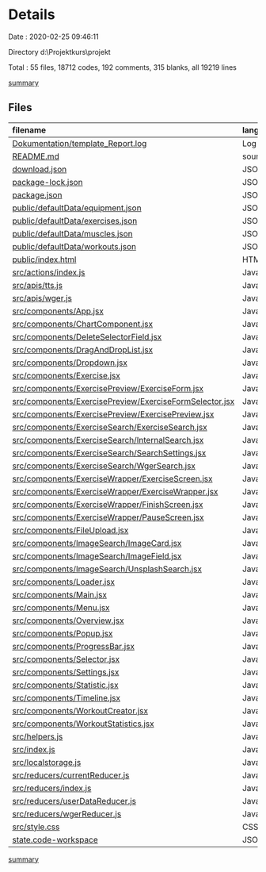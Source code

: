 # Details

Date : 2020-02-25 09:46:11

Directory d:\Projektkurs\projekt

Total : 55 files,  18712 codes, 192 comments, 315 blanks, all 19219 lines

[summary](results.md)

## Files
| filename | language | code | comment | blank | total |
| :--- | :--- | ---: | ---: | ---: | ---: |
| [Dokumentation/template_Report.log](/Dokumentation/template_Report.log) | Log | 155 | 0 | 13 | 168 |
| [README.md](/README.md) | source.markdown.math | 37 | 0 | 32 | 69 |
| [download.json](/download.json) | JSON | 39 | 0 | 1 | 40 |
| [package-lock.json](/package-lock.json) | JSON | 14,669 | 0 | 1 | 14,670 |
| [package.json](/package.json) | JSON | 58 | 0 | 1 | 59 |
| [public/defaultData/equipment.json](/public/defaultData/equipment.json) | JSON | 1 | 0 | 1 | 2 |
| [public/defaultData/exercises.json](/public/defaultData/exercises.json) | JSON | 16 | 0 | 1 | 17 |
| [public/defaultData/muscles.json](/public/defaultData/muscles.json) | JSON | 1 | 0 | 1 | 2 |
| [public/defaultData/workouts.json](/public/defaultData/workouts.json) | JSON | 12 | 0 | 1 | 13 |
| [public/index.html](/public/index.html) | HTML | 29 | 23 | 2 | 54 |
| [src/actions/index.js](/src/actions/index.js) | JavaScript | 126 | 14 | 29 | 169 |
| [src/apis/tts.js](/src/apis/tts.js) | JavaScript | 9 | 0 | 2 | 11 |
| [src/apis/wger.js](/src/apis/wger.js) | JavaScript | 2 | 0 | 2 | 4 |
| [src/components/App.jsx](/src/components/App.jsx) | JavaScript React | 51 | 1 | 3 | 55 |
| [src/components/ChartComponent.jsx](/src/components/ChartComponent.jsx) | JavaScript React | 21 | 3 | 2 | 26 |
| [src/components/DeleteSelectorField.jsx](/src/components/DeleteSelectorField.jsx) | JavaScript React | 39 | 0 | 2 | 41 |
| [src/components/DragAndDropList.jsx](/src/components/DragAndDropList.jsx) | JavaScript React | 50 | 7 | 6 | 63 |
| [src/components/Dropdown.jsx](/src/components/Dropdown.jsx) | JavaScript React | 15 | 0 | 2 | 17 |
| [src/components/Exercise.jsx](/src/components/Exercise.jsx) | JavaScript React | 78 | 8 | 8 | 94 |
| [src/components/ExercisePreview/ExerciseForm.jsx](/src/components/ExercisePreview/ExerciseForm.jsx) | JavaScript React | 226 | 5 | 7 | 238 |
| [src/components/ExercisePreview/ExerciseFormSelector.jsx](/src/components/ExercisePreview/ExerciseFormSelector.jsx) | JavaScript React | 74 | 2 | 3 | 79 |
| [src/components/ExercisePreview/ExercisePreview.jsx](/src/components/ExercisePreview/ExercisePreview.jsx) | JavaScript React | 85 | 8 | 7 | 100 |
| [src/components/ExerciseSearch/ExerciseSearch.jsx](/src/components/ExerciseSearch/ExerciseSearch.jsx) | JavaScript React | 193 | 1 | 3 | 197 |
| [src/components/ExerciseSearch/InternalSearch.jsx](/src/components/ExerciseSearch/InternalSearch.jsx) | JavaScript React | 13 | 0 | 3 | 16 |
| [src/components/ExerciseSearch/SearchSettings.jsx](/src/components/ExerciseSearch/SearchSettings.jsx) | JavaScript React | 83 | 3 | 1 | 87 |
| [src/components/ExerciseSearch/WgerSearch.jsx](/src/components/ExerciseSearch/WgerSearch.jsx) | JavaScript React | 13 | 0 | 3 | 16 |
| [src/components/ExerciseWrapper/ExerciseScreen.jsx](/src/components/ExerciseWrapper/ExerciseScreen.jsx) | JavaScript React | 45 | 0 | 2 | 47 |
| [src/components/ExerciseWrapper/ExerciseWrapper.jsx](/src/components/ExerciseWrapper/ExerciseWrapper.jsx) | JavaScript React | 150 | 13 | 15 | 178 |
| [src/components/ExerciseWrapper/FinishScreen.jsx](/src/components/ExerciseWrapper/FinishScreen.jsx) | JavaScript React | 38 | 1 | 4 | 43 |
| [src/components/ExerciseWrapper/PauseScreen.jsx](/src/components/ExerciseWrapper/PauseScreen.jsx) | JavaScript React | 61 | 0 | 3 | 64 |
| [src/components/FileUpload.jsx](/src/components/FileUpload.jsx) | JavaScript React | 22 | 1 | 2 | 25 |
| [src/components/ImageSearch/ImageCard.jsx](/src/components/ImageSearch/ImageCard.jsx) | JavaScript React | 31 | 2 | 6 | 39 |
| [src/components/ImageSearch/ImageField.jsx](/src/components/ImageSearch/ImageField.jsx) | JavaScript React | 199 | 12 | 11 | 222 |
| [src/components/ImageSearch/UnsplashSearch.jsx](/src/components/ImageSearch/UnsplashSearch.jsx) | JavaScript React | 37 | 2 | 5 | 44 |
| [src/components/Loader.jsx](/src/components/Loader.jsx) | JavaScript React | 12 | 0 | 2 | 14 |
| [src/components/Main.jsx](/src/components/Main.jsx) | JavaScript React | 74 | 4 | 4 | 82 |
| [src/components/Menu.jsx](/src/components/Menu.jsx) | JavaScript React | 158 | 0 | 5 | 163 |
| [src/components/Overview.jsx](/src/components/Overview.jsx) | JavaScript React | 119 | 3 | 7 | 129 |
| [src/components/Popup.jsx](/src/components/Popup.jsx) | JavaScript React | 31 | 0 | 3 | 34 |
| [src/components/ProgressBar.jsx](/src/components/ProgressBar.jsx) | JavaScript React | 19 | 0 | 2 | 21 |
| [src/components/Selector.jsx](/src/components/Selector.jsx) | JavaScript React | 55 | 1 | 3 | 59 |
| [src/components/Settings.jsx](/src/components/Settings.jsx) | JavaScript React | 201 | 1 | 6 | 208 |
| [src/components/Statistic.jsx](/src/components/Statistic.jsx) | JavaScript React | 12 | 0 | 2 | 14 |
| [src/components/Timeline.jsx](/src/components/Timeline.jsx) | JavaScript React | 86 | 7 | 2 | 95 |
| [src/components/WorkoutCreator.jsx](/src/components/WorkoutCreator.jsx) | JavaScript React | 328 | 17 | 11 | 356 |
| [src/components/WorkoutStatistics.jsx](/src/components/WorkoutStatistics.jsx) | JavaScript React | 178 | 11 | 6 | 195 |
| [src/helpers.js](/src/helpers.js) | JavaScript | 86 | 5 | 13 | 104 |
| [src/index.js](/src/index.js) | JavaScript | 11 | 0 | 2 | 13 |
| [src/localstorage.js](/src/localstorage.js) | JavaScript | 18 | 1 | 2 | 21 |
| [src/reducers/currentReducer.js](/src/reducers/currentReducer.js) | JavaScript | 27 | 0 | 2 | 29 |
| [src/reducers/index.js](/src/reducers/index.js) | JavaScript | 15 | 2 | 2 | 19 |
| [src/reducers/userDataReducer.js](/src/reducers/userDataReducer.js) | JavaScript | 312 | 15 | 7 | 334 |
| [src/reducers/wgerReducer.js](/src/reducers/wgerReducer.js) | JavaScript | 20 | 0 | 1 | 21 |
| [src/style.css](/src/style.css) | CSS | 271 | 19 | 47 | 337 |
| [state.code-workspace](/state.code-workspace) | JSON with Comments | 1 | 0 | 1 | 2 |

[summary](results.md)